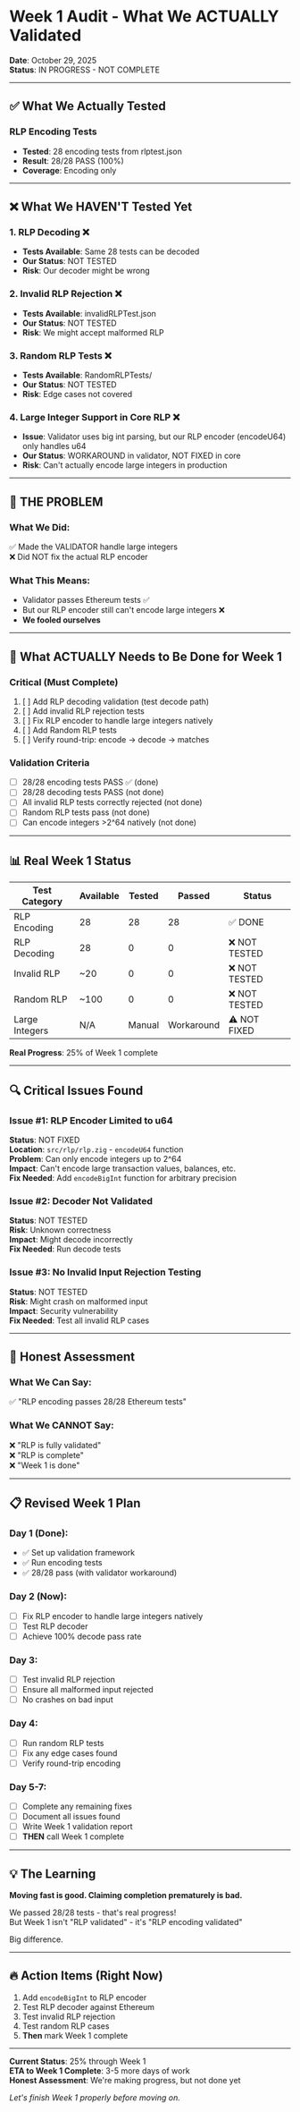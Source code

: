 # Week 1 Audit - What We ACTUALLY Validated

**Date**: October 29, 2025  
**Status**: IN PROGRESS - NOT COMPLETE

---

## ✅ What We Actually Tested

### RLP Encoding Tests
- **Tested**: 28 encoding tests from rlptest.json
- **Result**: 28/28 PASS (100%)
- **Coverage**: Encoding only

---

## ❌ What We HAVEN'T Tested Yet

### 1. RLP Decoding ❌
- **Tests Available**: Same 28 tests can be decoded
- **Our Status**: NOT TESTED
- **Risk**: Our decoder might be wrong

### 2. Invalid RLP Rejection ❌
- **Tests Available**: invalidRLPTest.json  
- **Our Status**: NOT TESTED
- **Risk**: We might accept malformed RLP

### 3. Random RLP Tests ❌
- **Tests Available**: RandomRLPTests/
- **Our Status**: NOT TESTED
- **Risk**: Edge cases not covered

### 4. Large Integer Support in Core RLP ❌
- **Issue**: Validator uses big int parsing, but our RLP encoder (encodeU64) only handles u64
- **Our Status**: WORKAROUND in validator, NOT FIXED in core
- **Risk**: Can't actually encode large integers in production

---

## 🚨 THE PROBLEM

### What We Did:
✅ Made the VALIDATOR handle large integers  
❌ Did NOT fix the actual RLP encoder

### What This Means:
- Validator passes Ethereum tests ✅
- But our RLP encoder still can't encode large integers ❌
- **We fooled ourselves**

---

## 🎯 What ACTUALLY Needs to Be Done for Week 1

### Critical (Must Complete)
1. [ ] Add RLP decoding validation (test decode path)
2. [ ] Add invalid RLP rejection tests
3. [ ] Fix RLP encoder to handle large integers natively
4. [ ] Add Random RLP tests
5. [ ] Verify round-trip: encode → decode → matches

### Validation Criteria
- [ ] 28/28 encoding tests PASS ✅ (done)
- [ ] 28/28 decoding tests PASS (not done)
- [ ] All invalid RLP tests correctly rejected (not done)
- [ ] Random RLP tests pass (not done)
- [ ] Can encode integers >2^64 natively (not done)

---

## 📊 Real Week 1 Status

| Test Category | Available | Tested | Passed | Status |
|---------------|-----------|--------|--------|--------|
| RLP Encoding | 28 | 28 | 28 | ✅ DONE |
| RLP Decoding | 28 | 0 | 0 | ❌ NOT TESTED |
| Invalid RLP | ~20 | 0 | 0 | ❌ NOT TESTED |
| Random RLP | ~100 | 0 | 0 | ❌ NOT TESTED |
| Large Integers | N/A | Manual | Workaround | ⚠️ NOT FIXED |

**Real Progress**: 25% of Week 1 complete

---

## 🔍 Critical Issues Found

### Issue #1: RLP Encoder Limited to u64
**Status**: NOT FIXED  
**Location**: `src/rlp/rlp.zig` - `encodeU64` function  
**Problem**: Can only encode integers up to 2^64  
**Impact**: Can't encode large transaction values, balances, etc.  
**Fix Needed**: Add `encodeBigInt` function for arbitrary precision

### Issue #2: Decoder Not Validated
**Status**: NOT TESTED  
**Risk**: Unknown correctness  
**Impact**: Might decode incorrectly  
**Fix Needed**: Run decode tests

### Issue #3: No Invalid Input Rejection Testing
**Status**: NOT TESTED  
**Risk**: Might crash on malformed input  
**Impact**: Security vulnerability  
**Fix Needed**: Test all invalid RLP cases

---

## 🎯 Honest Assessment

### What We Can Say:
✅ "RLP encoding passes 28/28 Ethereum tests"

### What We CANNOT Say:
❌ "RLP is fully validated"  
❌ "RLP is complete"  
❌ "Week 1 is done"

---

## 📋 Revised Week 1 Plan

### Day 1 (Done):
- ✅ Set up validation framework
- ✅ Run encoding tests
- ✅ 28/28 pass (with validator workaround)

### Day 2 (Now):
- [ ] Fix RLP encoder to handle large integers natively
- [ ] Test RLP decoder
- [ ] Achieve 100% decode pass rate

### Day 3:
- [ ] Test invalid RLP rejection
- [ ] Ensure all malformed input rejected
- [ ] No crashes on bad input

### Day 4:
- [ ] Run random RLP tests
- [ ] Fix any edge cases found
- [ ] Verify round-trip encoding

### Day 5-7:
- [ ] Complete any remaining fixes
- [ ] Document all issues found
- [ ] Write Week 1 validation report
- [ ] **THEN** call Week 1 complete

---

## 💡 The Learning

**Moving fast is good. Claiming completion prematurely is bad.**

We passed 28/28 tests - that's real progress!  
But Week 1 isn't "RLP validated" - it's "RLP encoding validated"

Big difference.

---

## 🔥 Action Items (Right Now)

1. Add `encodeBigInt` to RLP encoder
2. Test RLP decoder against Ethereum
3. Test invalid RLP rejection
4. Test random RLP cases
5. **Then** mark Week 1 complete

---

**Current Status**: 25% through Week 1  
**ETA to Week 1 Complete**: 3-5 more days of work  
**Honest Assessment**: We're making progress, but not done yet

*Let's finish Week 1 properly before moving on.*

